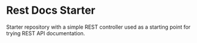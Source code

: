 # Rest Docs Starter
Starter repository with a simple REST controller used as a starting point for trying REST API documentation.
